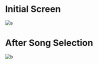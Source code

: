 # Initial Screen

![a](https://user-images.githubusercontent.com/60378949/132038914-c4bba3cc-b036-408c-9e24-f27fb8ffcfed.PNG)

# After Song Selection

![b](https://user-images.githubusercontent.com/60378949/132038916-2b758a8c-57da-418d-acbf-0b31da0faca0.PNG)
